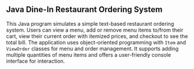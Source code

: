 ## Java Dine-In Restaurant Ordering System

This Java program simulates a simple text-based restaurant ordering system. Users can view a menu, add or remove menu items to/from their cart, view their current order with itemized prices, and checkout to see the total bill. The application uses object-oriented programming with `Item` and `ViewOrder` classes for menu and order management. It supports adding multiple quantities of menu items and offers a user-friendly console interface for interaction.
